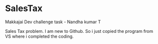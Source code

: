 # SalesTax
Makkajai Dev challenge task - Nandha kumar T

Sales Tax problem. I am new to Github. So i just copied the program from VS where i completed the coding.
